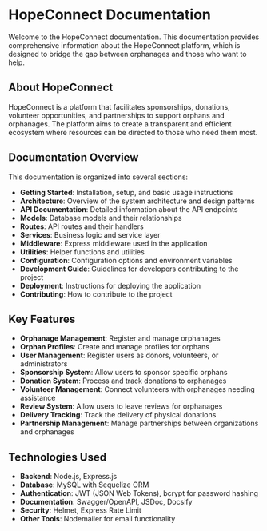 # HopeConnect Documentation

Welcome to the HopeConnect documentation. This documentation provides comprehensive information about the HopeConnect platform, which is designed to bridge the gap between orphanages and those who want to help.

## About HopeConnect

HopeConnect is a platform that facilitates sponsorships, donations, volunteer opportunities, and partnerships to support orphans and orphanages. The platform aims to create a transparent and efficient ecosystem where resources can be directed to those who need them most.

## Documentation Overview

This documentation is organized into several sections:

- **Getting Started**: Installation, setup, and basic usage instructions
- **Architecture**: Overview of the system architecture and design patterns
- **API Documentation**: Detailed information about the API endpoints
- **Models**: Database models and their relationships
- **Routes**: API routes and their handlers
- **Services**: Business logic and service layer
- **Middleware**: Express middleware used in the application
- **Utilities**: Helper functions and utilities
- **Configuration**: Configuration options and environment variables
- **Development Guide**: Guidelines for developers contributing to the project
- **Deployment**: Instructions for deploying the application
- **Contributing**: How to contribute to the project

## Key Features

- **Orphanage Management**: Register and manage orphanages
- **Orphan Profiles**: Create and manage profiles for orphans
- **User Management**: Register users as donors, volunteers, or administrators
- **Sponsorship System**: Allow users to sponsor specific orphans
- **Donation System**: Process and track donations to orphanages
- **Volunteer Management**: Connect volunteers with orphanages needing assistance
- **Review System**: Allow users to leave reviews for orphanages
- **Delivery Tracking**: Track the delivery of physical donations
- **Partnership Management**: Manage partnerships between organizations and orphanages

## Technologies Used

- **Backend**: Node.js, Express.js
- **Database**: MySQL with Sequelize ORM
- **Authentication**: JWT (JSON Web Tokens), bcrypt for password hashing
- **Documentation**: Swagger/OpenAPI, JSDoc, Docsify
- **Security**: Helmet, Express Rate Limit
- **Other Tools**: Nodemailer for email functionality